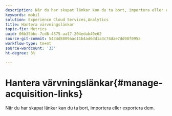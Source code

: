 ```yaml
---
description: När du har skapat länkar kan du ta bort, importera eller exportera dem.
keywords: mobil
solution: Experience Cloud Services,Analytics
title: Hantera värvningslänkar
topic-fix: Metrics
uuid: 06b35bbc-7cd6-4375-aa17-204edab40e62
source-git-commit: 5434d8809aac11b4ad6dd1a3c74dae7dd98f095a
workflow-type: tm+mt
source-wordcount: '33'
ht-degree: 3%

---
```



# Hantera värvningslänkar{#manage-acquisition-links}

När du har skapat länkar kan du ta bort, importera eller exportera dem.


